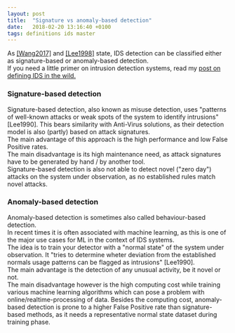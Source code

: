 ```yaml
---
layout: post
title:  "Signature vs anomaly-based detection"
date:   2018-02-20 13:16:40 +0100
tags: definitions ids master
---
```

As [[Wang2017]](http://ieeexplore.ieee.org/document/8171733/) and [[Lee1998]](https://dl.acm.org/citation.cfm?id=1267555) state, IDS detection can be classified either as signature-based or anomaly-based detection.  
If you need a little primer on intrusion detection systems, read my [post on defining IDS in the wild.](https://maddosaurus.github.io/definitions/ids/master/2018/02/24/what-are-ids.html)

<!--more-->

### Signature-based detection
Signature-based detection, also known as misuse detection, uses "patterns of well-known attacks or weak spots of the system to identify intrusions" [Lee1990].
This bears similarity with Anti-Virus solutions, as their detection model is also (partly) based on attack signatures.  
The main advantage of this approach is the high performance and low False Positive rates.  
The main disadvantage is its high maintenance need, as attack signatures have to be generated by hand / by another tool.  
Signature-based detection is also not able to detect novel ("zero day") attacks on the system under observation, as no established rules match novel attacks.  

### Anomaly-based detection
Anomaly-based detection is sometimes also called behaviour-based detection.  
In recent times it is often associated with machine learning, as this is one of the major use cases for ML in the context of IDS systems.  
The idea is to train your detector with a "normal state" of the system under observation. It "tries to determine wheter deviation from the established normals usage patterns can be flagged as intrusions" [Lee1990].  
The main advantage is the detection of any unusual activity, be it novel or not.  
The main disadvantage however is the high computing cost while training various machine learning algorithms which can pose a problem with online/realtime-processing of data.
Besides the computing cost, anomaly-based detection is prone to a higher False Positive rate than signature-based methods, as it needs a representative normal state dataset during training phase. 
